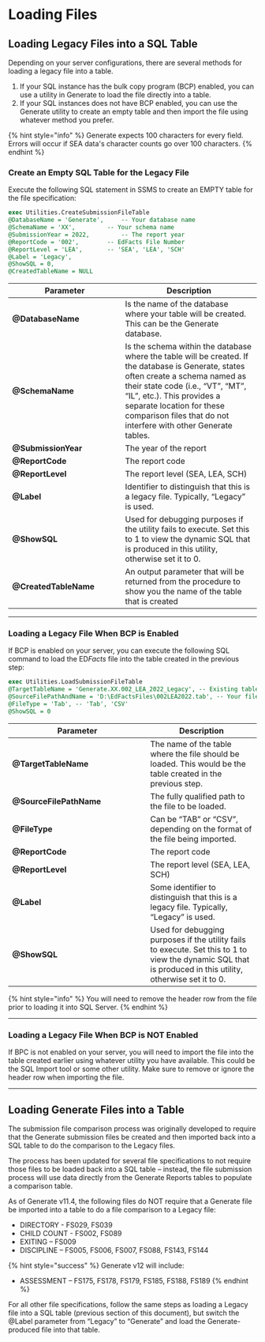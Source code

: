# Loading Files

## Loading Legacy Files into a SQL Table

Depending on your server configurations, there are several methods for loading a legacy file into a table.&#x20;

1. If your SQL instance has the bulk copy program (BCP) enabled, you can use a utility in Generate to load the file directly into a table.&#x20;
2. If your SQL instances does not have BCP enabled, you can use the Generate utility to create an empty table and then import the file using whatever method you prefer.

{% hint style="info" %}
Generate expects 100 characters for every field. Errors will occur if SEA data's character counts go over 100 characters.
{% endhint %}

### Create an Empty SQL Table for the Legacy File

Execute the following SQL statement in SSMS to create an EMPTY table for the file specification:

```sql
exec Utilities.CreateSubmissionFileTable 
@DatabaseName = 'Generate', 	-- Your database name 
@SchemaName = 'XX', 		-- Your schema name 
@SubmissionYear = 2022, 		-- The report year
@ReportCode = '002', 		-- EdFacts File Number 
@ReportLevel = 'LEA', 		-- 'SEA', 'LEA', 'SCH' 
@Label = 'Legacy', 
@ShowSQL = 0, 
@CreatedTableName = NULL
```

<table><thead><tr><th width="213">Parameter</th><th>Description</th></tr></thead><tbody><tr><td><strong>@DatabaseName</strong></td><td>Is the name of the database where your table will be created.  This can be the Generate database.</td></tr><tr><td><strong>@SchemaName</strong></td><td>Is the schema within the database where the table will be created.  If the database is Generate, states often create a schema named as their state code (i.e., “VT”, “MT”, “IL”, etc.). This provides a separate location for these comparison files that do not interfere with other Generate tables.</td></tr><tr><td><strong>@SubmissionYear</strong></td><td>The year of the report</td></tr><tr><td><strong>@ReportCode</strong></td><td>The report code</td></tr><tr><td><strong>@ReportLevel</strong></td><td>The report level (SEA, LEA, SCH)</td></tr><tr><td><strong>@Label</strong> </td><td>Identifier to distinguish that this is a legacy file. Typically, “Legacy” is used.</td></tr><tr><td><strong>@ShowSQL</strong></td><td>Used for debugging purposes if the utility fails to execute. Set this to 1 to view the dynamic SQL that is produced in this utility, otherwise set it to 0.</td></tr><tr><td><strong>@CreatedTableName</strong></td><td>An output parameter that will be returned from the procedure to show you the name of the table that is created</td></tr></tbody></table>

***

### Loading a Legacy File When BCP is Enabled

If BCP is enabled on your server, you can execute the following SQL command to load the E&#x44;_&#x46;acts_ file into the table created in the previous step:

```sql
exec Utilities.LoadSubmissionFileTable 
@TargetTableName = 'Generate.XX.002_LEA_2022_Legacy', -- Existing table 
@SourceFilePathAndName = 'D:\EdFactsFiles\002LEA2022.tab', -- Your file 
@FileType = 'Tab', -- 'Tab', 'CSV' 
@ShowSQL = 0
```

<table><thead><tr><th width="264">Parameter</th><th>Description</th></tr></thead><tbody><tr><td><strong>@TargetTableName</strong></td><td>The name of the table where the file should be loaded. This would be the table created in the previous step.</td></tr><tr><td><strong>@SourceFilePathName</strong></td><td>The fully qualified path to the file to be loaded.</td></tr><tr><td><strong>@FileType</strong></td><td>Can be “TAB” or “CSV”, depending on the format of the file being imported.</td></tr><tr><td><strong>@ReportCode</strong></td><td>The report code</td></tr><tr><td><strong>@ReportLevel</strong></td><td>The report level (SEA, LEA, SCH)</td></tr><tr><td><strong>@Label</strong></td><td>Some identifier to distinguish that this is a legacy file.  Typically, “Legacy” is used.</td></tr><tr><td><strong>@ShowSQL</strong></td><td>Used for debugging purposes if the utility fails to execute. Set this to 1 to view the dynamic SQL that is produced in this utility, otherwise set it to 0.</td></tr></tbody></table>

{% hint style="info" %}
You will need to remove the header row from the file prior to loading it into SQL Server.
{% endhint %}

***

### Loading a Legacy File When BCP is NOT Enabled

If BPC is not enabled on your server, you will need to import the file into the table created earlier using whatever utility you have available. This could be the SQL Import tool or some other utility. Make sure to remove or ignore the header row when importing the file.

***

## Loading Generate Files into a Table

The submission file comparison process was originally developed to require that the Generate submission files be created and then imported back into a SQL table to do the comparison to the Legacy files.

The process has been updated for several file specifications to not require those files to be loaded back into a SQL table – instead, the file submission process will use data directly from the Generate Reports tables to populate a comparison table.

As of Generate v11.4, the following files do NOT require that a Generate file be imported into a table to do a file comparison to a Legacy file:

* DIRECTORY - FS029, FS039
* CHILD COUNT - FS002, FS089
* EXITING – FS009
* DISCIPLINE – FS005, FS006, FS007, FS088, FS143, FS144

{% hint style="success" %}
Generate v12 will include:

* ASSESSMENT – FS175, FS178, FS179, FS185, FS188, FS189
{% endhint %}

For all other file specifications, follow the same steps as loading a Legacy file into a SQL table (previous section of this document), but switch the @Label parameter from “Legacy” to “Generate” and load the Generate-produced file into that table.
